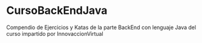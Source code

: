 # CursoBackEndJava
Compendio de Ejercicios y Katas de la parte BackEnd con lenguaje Java del curso impartido por InnovaccionVirtual
